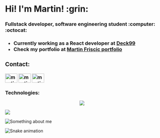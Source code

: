 <h1> Hi! I'm Martin! :grin: </h1>

<h3>Fullstack developer, software engineering student :computer: :octocat: <h3/>

+ Currently working as a React developer at <a href="https://www.deck99.com/">Deck99<a/>
+ Check my portfolio at <a href="https://martin-friscic-dev.netlify.app/">Martin Friscic portfolio<a/> 

<h3 align="left">Contact:</h3>
<p align="left">
<a href="https://linkedin.com/in/martin-friščić-6164ab202" target="blank"><img align="center" src="https://raw.githubusercontent.com/rahuldkjain/github-profile-readme-generator/master/src/images/icons/Social/linked-in-alt.svg" alt="martin friščić" height="30" width="40" /></a>
<a href="https://fb.com/martin.friscic" target="blank"><img align="center" src="https://raw.githubusercontent.com/rahuldkjain/github-profile-readme-generator/master/src/images/icons/Social/facebook.svg" alt="martin friščić" height="30" width="40" /></a>
<a href="https://instagram.com/martinfriscic" target="blank"><img align="center" src="https://raw.githubusercontent.com/rahuldkjain/github-profile-readme-generator/master/src/images/icons/Social/instagram.svg" alt="martinfriscic" height="30" width="40" /></a>
</p>

<h3 align="left">Technologies:</h3>

  <p align="center">
     <a href="https://skillicons.dev">
  <img src="https://skillicons.dev/icons?i=html,css,js,ts,sass,jquery,angular,react,vue,nodejs,cpp,cs,mongodb,mysql,postgres,sqlite,laravel,figma,docker,kotlin,flutter,java&theme=dark&perline=10")>
        </a>
    </p>
<!--<h3>My college account:https://github.com/mfriscic20<h3/>-->
 
 ![](https://komarev.com/ghpvc/?username=Fr1k1)
    
![Something about me](https://github-readme-stats.vercel.app/api?username=Fr1k1&&show_icons=true&title_color=ffffff&icon_color=bb2acf&text_color=daf7dc&bg_color=151515)

![Snake animation](https://raw.githubusercontent.com/{Fr1k1}/{Fr1k1}/output/github-contribution-grid-snake-dark.svg)


